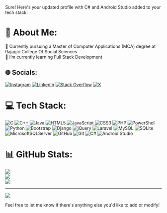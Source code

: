 Sure! Here's your updated profile with C# and Android Studio added to your tech stack:

# 💫 About Me:
🔭 Currently pursuing a Master of Computer Applications (MCA) degree at Rajagiri College Of Social Sciences<br>🌱 I’m currently learning Full Stack Development <br> 


## 🌐 Socials:
[![Instagram](https://img.shields.io/badge/Instagram-%23E4405F.svg?logo=Instagram&logoColor=white)](https://instagram.com/sarath___chandran_) [![LinkedIn](https://img.shields.io/badge/LinkedIn-%230077B5.svg?logo=linkedin&logoColor=white)](https://linkedin.com/in/sarath-chandran-8899632b7) [![Stack Overflow](https://img.shields.io/badge/-Stackoverflow-FE7A16?logo=stack-overflow&logoColor=white)](https://stackoverflow.com/users/24838489) [![X](https://img.shields.io/badge/X-black.svg?logo=X&logoColor=white)](https://x.com/@Sarath2001m) 

# 💻 Tech Stack:
![C](https://img.shields.io/badge/c-%2300599C.svg?style=for-the-badge&logo=c&logoColor=white) ![C++](https://img.shields.io/badge/c++-%2300599C.svg?style=for-the-badge&logo=c%2B%2B&logoColor=white) ![Java](https://img.shields.io/badge/java-%23ED8B00.svg?style=for-the-badge&logo=openjdk&logoColor=white) ![HTML5](https://img.shields.io/badge/html5-%23E34F26.svg?style=for-the-badge&logo=html5&logoColor=white) ![JavaScript](https://img.shields.io/badge/javascript-%23323330.svg?style=for-the-badge&logo=javascript&logoColor=%23F7DF1E) ![CSS3](https://img.shields.io/badge/css3-%231572B6.svg?style=for-the-badge&logo=css3&logoColor=white) ![PHP](https://img.shields.io/badge/php-%23777BB4.svg?style=for-the-badge&logo=php&logoColor=white) ![PowerShell](https://img.shields.io/badge/PowerShell-%235391FE.svg?style=for-the-badge&logo=powershell&logoColor=white) ![Python](https://img.shields.io/badge/python-3670A0?style=for-the-badge&logo=python&logoColor=ffdd54) ![Bootstrap](https://img.shields.io/badge/bootstrap-%238511FA.svg?style=for-the-badge&logo=bootstrap&logoColor=white) ![Django](https://img.shields.io/badge/django-%23092E20.svg?style=for-the-badge&logo=django&logoColor=white) ![jQuery](https://img.shields.io/badge/jquery-%230769AD.svg?style=for-the-badge&logo=jquery&logoColor=white) ![Laravel](https://img.shields.io/badge/laravel-%23FF2D20.svg?style=for-the-badge&logo=laravel&logoColor=white) ![MySQL](https://img.shields.io/badge/mysql-4479A1.svg?style=for-the-badge&logo=mysql&logoColor=white) ![SQLite](https://img.shields.io/badge/sqlite-%2307405e.svg?style=for-the-badge&logo=sqlite&logoColor=white) ![MicrosoftSQLServer](https://img.shields.io/badge/Microsoft%20SQL%20Server-CC2927?style=for-the-badge&logo=microsoft%20sql%20server&logoColor=white) ![GitHub](https://img.shields.io/badge/github-%23121011.svg?style=for-the-badge&logo=github&logoColor=white) ![Git](https://img.shields.io/badge/git-%23F05033.svg?style=for-the-badge&logo=git&logoColor=white) ![C#](https://img.shields.io/badge/c%23-%23239120.svg?style=for-the-badge&logo=c-sharp&logoColor=white) ![Android Studio](https://img.shields.io/badge/android%20studio-%233DDC84.svg?style=for-the-badge&logo=android-studio&logoColor=white)

# 📊 GitHub Stats:
![](https://github-readme-stats.vercel.app/api?username=sarathchandranm2001&theme=swift&hide_border=false&include_all_commits=false&count_private=false)<br/>
![](https://github-readme-streak-stats.herokuapp.com/?user=sarathchandranm2001&theme=swift&hide_border=false)<br/>
![](https://github-readme-stats.vercel.app/api/top-langs/?username=sarathchandranm2001&theme=swift&hide_border=false&include_all_commits=false&count_private=false&layout=compact)

---
[![](https://visitcount.itsvg.in/api?id=sarathchandranm2001&icon=2&color=0)](https://visitcount.itsvg.in)

<!-- Proudly created with GPRM ( https://gprm.itsvg.in ) -->

Feel free to let me know if there's anything else you'd like to add or modify!
